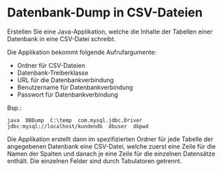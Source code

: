 # Datenbank-Dump in CSV-Dateien #

Erstellen Sie eine Java-Applikation, welche die Inhalte der Tabellen einer Datenbank in eine CSV-Datei schreibt.

Die Applikation bekommt folgende Aufrufargumente:

  * Ordner für CSV-Dateien
  * Datenbank-Treiberklasse
  * URL für die Datenbankverbindung
  * Benutzername für Datenbankverbindung
  * Passwort für Datenbankverbindung

Bsp.:

`java  DBDump  C:\temp  com.mysql.jdbc.Driver  jdbc:mysql://localhost/kundendb  dbuser  dbpwd`

Die Applikation erstellt dann im spezifizierten Ordner für jede Tabelle der angegebenen Datenbank eine CSV-Datei, welche zuerst eine Zeile für die Namen der Spalten und danach je eine Zeile für die einzelnen Datensätze enthält. Die einzelnen Felder sind durch Tabulatoren getrennt.